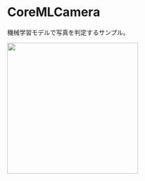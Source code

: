 # CoreMLCamera
機械学習モデルで写真を判定するサンプル。

<img width="300" src="https://user-images.githubusercontent.com/43042148/92348218-63d51800-f10d-11ea-8987-a102006e09f0.gif">
